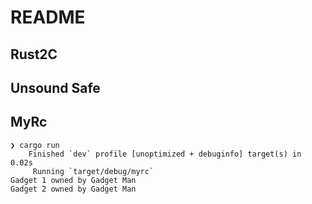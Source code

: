 # README

## Rust2C

## Unsound Safe

## MyRc

```shell
❯ cargo run
    Finished `dev` profile [unoptimized + debuginfo] target(s) in 0.02s
     Running `target/debug/myrc`
Gadget 1 owned by Gadget Man
Gadget 2 owned by Gadget Man
```

